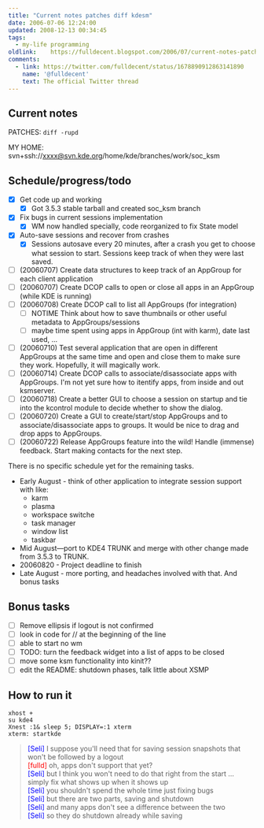 ```yaml
---
title: "Current notes patches diff kdesm"
date: 2006-07-06 12:24:00
updated: 2008-12-13 00:34:45
tags: 
  - my-life programming
oldlink:	https://fulldecent.blogspot.com/2006/07/current-notes-patches-diff-rupd-my.html
comments:
  - link: https://twitter.com/fulldecent/status/1678890912863141890
    name: '@fulldecent'
    text: The official Twitter thread
---
```


## Current notes

PATCHES: `diff -rupd`

MY HOME: svn+ssh://xxxx@svn.kde.org/home/kde/branches/work/soc_ksm

## Schedule/progress/todo

- [x] Get code up and working
  - [x] Got 3.5.3 stable tarball and created soc_ksm branch
- [x] Fix bugs in current sessions implementation
  - [x] WM now handled specially, code reorganized to fix State model
- [x] Auto-save sessions and recover from crashes
  - [x] Sessions autosave every 20 minutes, after a crash you get to choose what session to start. Sessions keep track of when they were last saved.
- [ ] (20060707) Create data structures to keep track of an AppGroup for each client application
- [ ] (20060707) Create DCOP calls to open or close all apps in an AppGroup (while KDE is running)
- [ ] (20060708) Create DCOP call to list all AppGroups (for integration)
  - [ ] NOTIME Think about how to save thumbnails or other useful metadata to AppGroups/sessions
  - [ ] maybe time spent using apps in AppGroup (int with karm), date last used, ...
- [ ] (20060710) Test several application that are open in different AppGroups at the same time and open and close them to make sure they work. Hopefully, it will magically work.
- [ ] (20060714) Create DCOP calls to associate/disassociate apps with AppGroups. I&apos;m not yet sure how to itentify apps, from inside and out ksmserver.
- [ ] (20060718) Create a better GUI to choose a session on startup and tie into the kcontrol module to decide whether to show the dialog.
- [ ] (20060720) Create a GUI to create/start/stop AppGroups and to associate/disassociate apps to groups. It would be nice to drag and drop apps to AppGroups.
- [ ] (20060722) Release AppGroups feature into the wild! Handle (immense) feedback. Start making contacts for the next step.<br>

There is no specific schedule yet for the remaining tasks.

* Early August - think of other application to integrate session support with like:
  * karm
  * plasma
  * workspace switche
  * task manager
  * window list
  * taskbar
* Mid August—port to KDE4 TRUNK and merge with other change made from 3.5.3 to TRUNK.   
* 20060820 - Project deadline to finish
* Late August - more porting, and headaches involved with that. And bonus tasks<br>

## Bonus tasks

- [ ] Remove ellipsis if logout is not confirmed
- [ ] look in code for // at the beginning of the line
- [ ] able to start no wm
- [ ] TODO: turn the feedback widget into a list of apps to be closed
- [ ] move some ksm functionality into kinit??
- [ ] edit the README: shutdown phases, talk little about XSMP

## How to run it

```
xhost +
su kde4
Xnest :1& sleep 5; DISPLAY=:1 xterm
xterm: startkde
```

> <span style="color:blue;">[Seli]</span> I suppose you&apos;ll need that for saving session snapshots that won&apos;t be followed by a logout<br />
> <span style="color:red;">[fulld]</span> oh, apps don&apos;t support that yet?<br />
> <span style="color:blue;">[Seli]</span> but I think you won&apos;t need to do that right from the start ... simply fix what shows up when it shows up<br />
> <span style="color:blue;">[Seli]</span> you shouldn&apos;t spend the whole time just fixing bugs<br />
> <span style="color:blue;">[Seli]</span> but there are two parts, saving and shutdown<br />
> <span style="color:blue;">[Seli]</span> and many apps don&apos;t see a difference between the two<br />
> <span style="color:blue;">[Seli]</span> so they do shutdown already while saving